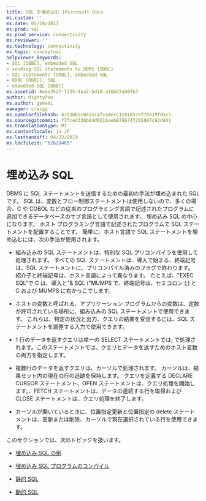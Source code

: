 ```yaml
---
title: SQL を埋め込む |Microsoft Docs
ms.custom: ''
ms.date: 01/19/2017
ms.prod: sql
ms.prod_service: connectivity
ms.reviewer: ''
ms.technology: connectivity
ms.topic: conceptual
helpviewer_keywords:
- SQL [ODBC], embedded SQL
- sending SQL statements to DBMS [ODBC]
- SQL statements [ODBC], embedded SQL
- ODBC [ODBC], SQL
- embedded SQL [ODBC]
ms.assetid: 8eee3527-f225-4aa2-bd18-a16bd3ab0fb7
author: MightyPen
ms.author: genemi
manager: craigg
ms.openlocfilehash: 47936b5c085514fca4ecc1c81057ef78a19f05c5
ms.sourcegitcommit: f7fced330b64d6616aeb8766747295807c92dd41
ms.translationtype: MT
ms.contentlocale: ja-JP
ms.lasthandoff: 04/23/2019
ms.locfileid: "62628465"
---
```

# <a name="embedded-sql"></a>埋め込み SQL
DBMS に SQL ステートメントを送信するための最初の手法が埋め込まれた SQL です。 SQL は、変数とフロー制御ステートメントは使用しないので、多くの場合、C や COBOL などの従来のプログラミング言語で記述されたプログラムに追加できるデータベースのサブ言語として使用されます。 埋め込み SQL の中心になります。 ホスト プログラミング言語で記述されたプログラムで SQL ステートメントを配置することです。 簡単に、ホスト言語で SQL ステートメントを埋め込むには、次の手法が使用されます。  
  
-   組み込みの SQL ステートメントは、特別な SQL プリコンパイラを使用して処理されます。 すべての SQL ステートメントは、導入で始まる、終端記号は、SQL ステートメントに、プリコンパイル済みのフラグで終わります。 紹介子と終端記号は、ホスト言語によって異なります。 たとえば、"EXEC SQL"で C は、導入と"& SQL ("MUMPS で、終端記号は、セミコロン (;) と C および MUMPS に右かっこでします。  
  
-   ホストの変数と呼ばれる、アプリケーション プログラムからの変数は、定数が許可されている場所に、組み込みの SQL ステートメントで使用できます。 これらは、特定の状況と出力、クエリの結果を受信するには、SQL ステートメントを調整する入力で使用できます。  
  
-   1 行のデータを返すクエリは単一の SELECT ステートメントでは; で処理されます。このステートメントでは、クエリとデータを返すためのホスト変数の両方を指定します。  
  
-   複数行のデータを返すクエリは、カーソルで処理されます。 カーソルは、結果セット内の現在の行の追跡を保持します。 クエリを定義する DECLARE CURSOR ステートメント、OPEN ステートメントは、クエリ処理を開始します。、FETCH ステートメントは、データの連続する行を取得および CLOSE ステートメントは、クエリ処理を終了します。  
  
-   カーソルが開いているときに、位置指定更新と位置指定の delete ステートメントは、更新または削除、カーソルで現在選択されている行を使用できます。  
  
 このセクションでは、次のトピックを扱います。  
  
-   [埋め込み SQL の例](../../odbc/reference/embedded-sql-example.md)  
  
-   [埋め込み SQL プログラムのコンパイル](../../odbc/reference/compiling-an-embedded-sql-program.md)  
  
-   [静的 SQL](../../odbc/reference/static-sql.md)  
  
-   [動的 SQL](../../odbc/reference/dynamic-sql.md)
